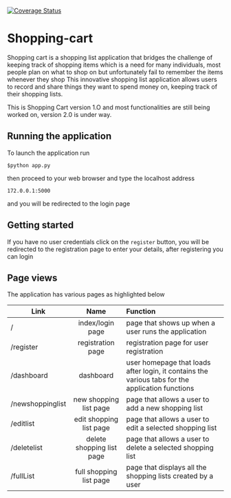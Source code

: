 [![Coverage Status](https://coveralls.io/repos/github/george-waf/shopping-cart/badge.svg)](https://coveralls.io/github/george-waf/shopping-cart)

# Shopping-cart
Shopping cart is a shopping list application that bridges the challenge of keeping track of shopping items which is a need for many individuals, most people plan on what to shop on but unfortunately fail to remember the items whenever they shop This innovative shopping list application allows users to record and share things they want to spend money on, keeping track of their shopping lists.

This is Shopping Cart version 1.O and most functionalities are still being worked on, version 2.0 is under way.
## Running the application
To launch the application run 
```
$python app.py
``` 
then proceed to your web browser and type the localhost address 
```
172.0.0.1:5000
```
and you will be redirected to the login page
## Getting started
If you have no user credentials click on the `register` button, you will be redirected to the registration page to enter your details,
after registering you can login
## Page views
The application has various pages as highlighted below

| Link | Name | Function |
| --- |:---:| :---|
| / | index/login page | page that shows up when a user runs the application |
| /register | registration page | registration page for user registration |
| /dashboard | dashboard | user homepage that loads after login, it contains the various tabs for the application functions |
|/newshoppinglist | new shopping list page | page that allows a user to add a new shopping list |
|/editlist | edit shopping list page | page that allows a user to edit a selected shopping list |
|/deletelist | delete shopping list page | page that allows a user to delete a selected shopping list |
|/fullList | full shopping list page | page that displays all the shopping lists created by a user  |
